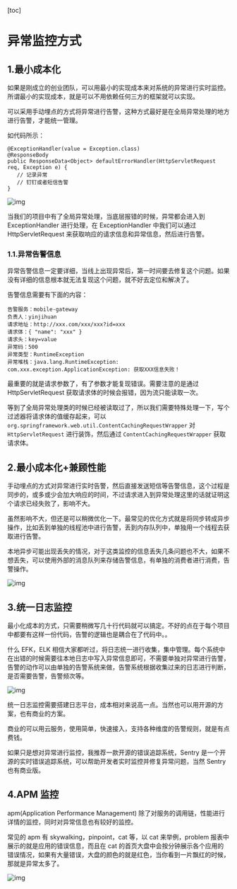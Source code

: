 [toc]



# 异常监控方式

## 1.最小成本化

如果是刚成立的创业团队，可以用最小的实现成本来对系统的异常进行实时监控。所谓最小的实现成本，就是可以不用依赖任何三方的框架就可以实现。

可以采用手动埋点的方式将异常进行告警，这种方式最好是在全局异常处理的地方进行告警，才能统一管理。

如代码所示：

```plain
@ExceptionHandler(value = Exception.class)
@ResponseBody
public ResponseData<Object> defaultErrorHandler(HttpServletRequest req, Exception e) {
   // 记录异常
   // 钉钉或者短信告警
}
```

![img](https://homan-blog.oss-cn-beijing.aliyuncs.com/study-demo/project-design/20210424002244.png)

当我们的项目中有了全局异常处理，当底层报错的时候，异常都会进入到 ExceptionHandler 进行处理，在 ExceptionHandler 中我们可以通过 HttpServletRequest 来获取响应的请求信息和异常信息，然后进行告警。

### 1.1.异常告警信息

异常告警信息一定要详细，当线上出现异常后，第一时间要去修复这个问题。如果没有详细的信息根本就无法复现这个问题，就不好去定位和解决了。

告警信息需要有下面的内容：

```plain
告警服务：mobile-gateway
负责人：yinjihuan
请求地址：http://xxx.com/xxx/xxx?id=xxx
请求体：{ "name": "xxx" }
请求头：key=value
异常码：500
异常类型：RuntimeException
异常堆栈：java.lang.RuntimeException: com.xxx.exception.ApplicationException: 获取XXX信息失败！
```

最重要的就是请求参数了，有了参数才能复现错误。需要注意的是通过 HttpServletRequest 获取请求体的时候会报错，因为流只能读取一次。

等到了全局异常处理类的时候已经被读取过了，所以我们需要特殊处理一下，写个过滤器将请求体的值缓存起来，可以 `org.springframework.web.util.ContentCachingRequestWrapper` 对 `HttpServletRequest` 进行装饰，然后通过 `ContentCachingRequestWrapper` 获取请求体。

## 2.最小成本化+兼顾性能

手动埋点的方式对异常进行实时告警，然后直接发送短信等告警信息，这个过程是同步的，或多或少会加大响应的时间，不过请求进入到异常处理这里的话就证明这个请求已经失败了，影响不大。

虽然影响不大，但还是可以稍微优化一下。最常见的优化方式就是将同步转成异步操作，比如丢到单独的线程池中进行告警，丢到内存队列中，单独用一个线程去获取进行告警。

本地异步可能出现丢失的情况，对于这类监控的信息丢失几条问题也不大，如果不想丢失，可以使用外部的消息队列来存储告警信息，有单独的消费者进行消费，告警操作。

![img](https://homan-blog.oss-cn-beijing.aliyuncs.com/study-demo/project-design/20210424002343.png)

## 3.统一日志监控

最小化成本的方式，只需要稍微写几十行代码就可以搞定。不好的点在于每个项目中都要有这样一份代码，告警的逻辑也是耦合在了代码中。。

什么 EFK，ELK 相信大家都听过，将日志统一进行收集，集中管理。每个系统中在出错的时候需要往本地日志中写入异常信息即可，不需要单独对异常进行告警，告警的动作可以由单独的告警系统来做，告警系统根据收集过来的日志进行判断，是否需要告警，告警频次等。

![img](https://homan-blog.oss-cn-beijing.aliyuncs.com/study-demo/project-design/20210424002403.png)

统一日志监控需要搭建日志平台，成本相对来说高一点。当然也可以用开源的方案，也有商业的方案。

商业的可以用云服务，使用简单，快速接入，支持各种维度的告警规则，就是有点费钱。

如果只是想对异常进行监控，我推荐一款开源的错误追踪系统，Sentry 是一个开源的实时错误追踪系统，可以帮助开发者实时监控并修复异常问题，当然 Sentry 也有商业版。

## 4.APM 监控

apm(Application Performance Management) 除了对服务的调用链，性能进行详情的监控，同时对异常信息也有较好的监控。

常见的 apm 有 skywalking，pinpoint，cat 等，以 cat 来举例，problem 报表中展示的就是应用的错误信息，而且在 cat 的首页大盘中会按分钟展示各个应用的错误情况，如果有大量错误，大盘的颜色的就是红色，当你看到一片飘红的时候，那就是异常太多了。

![img](https://homan-blog.oss-cn-beijing.aliyuncs.com/study-demo/project-design/20210424002511.png)








